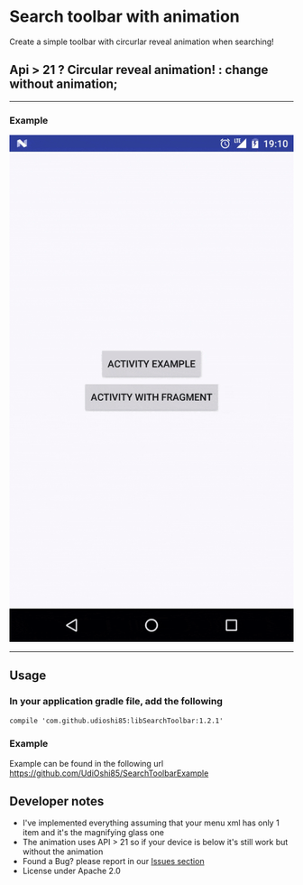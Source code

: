 Search toolbar with animation
===================
Create a simple toolbar with circurlar reveal animation when searching!

## Api > 21 ? Circular reveal animation! : change without animation;
----------

### Example

![](https://github.com/UdiOshi85/GlobalFiles/blob/master/libSearchAnimationToolbar%20-1.1.0.gif)

----------

## Usage


### In your application gradle file, add the following
````
compile 'com.github.udioshi85:libSearchToolbar:1.2.1'
````
### Example
Example can be found in the following url
https://github.com/UdiOshi85/SearchToolbarExample

Developer notes
--------------------
* I've implemented everything assuming that your menu xml has only 1 item and it's the magnifying glass one
* The animation uses API > 21 so if your device is below it's still work but without the animation
* Found a Bug? please report in our [Issues section](https://github.com/UdiOshi85/libSearchToolbar/issues)
* License under Apache 2.0
